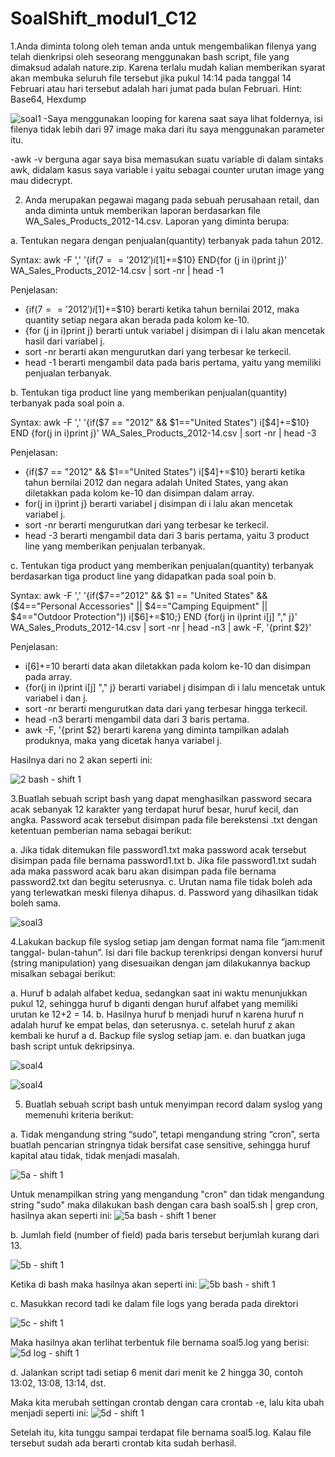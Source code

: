 # SoalShift_modul1_C12
1.Anda diminta tolong oleh teman anda untuk mengembalikan filenya yang telah
dienkripsi oleh seseorang menggunakan bash script, file yang dimaksud adalah
nature.zip. Karena terlalu mudah kalian memberikan syarat akan membuka seluruh
file tersebut jika pukul 14:14 pada tanggal 14 Februari atau hari tersebut adalah hari
jumat pada bulan Februari.
Hint: Base64, Hexdump

![soal1](https://user-images.githubusercontent.com/34019306/53231992-b92d0e00-36bc-11e9-8d8a-9811b613a913.png)
-Saya menggunakan looping for karena saat saya lihat foldernya, isi filenya tidak lebih dari 97 image maka dari itu saya menggunakan parameter itu.

-awk -v berguna agar saya bisa memasukan suatu variable di dalam sintaks awk, didalam kasus saya variable i yaitu sebagai counter urutan image yang mau didecrypt.

2. Anda merupakan pegawai magang pada sebuah perusahaan retail, dan anda diminta
untuk memberikan laporan berdasarkan file WA_Sales_Products_2012-14.csv.
Laporan yang diminta berupa:

a. Tentukan negara dengan penjualan(quantity) terbanyak pada tahun
2012.

Syntax:
awk -F ',' '{if($7=='2012') i[$1]+=$10} END{for (j in i)print j}' WA_Sales_Products_2012-14.csv | sort -nr | head -1 

Penjelasan:
- {if($7=='2012') i[$1]+=$10} berarti ketika tahun bernilai 2012, maka quantity setiap negara akan berada pada kolom ke-10.
- {for (j in i)print j} berarti untuk variabel j disimpan di i lalu akan mencetak hasil dari variabel j.
- sort -nr berarti akan mengurutkan dari yang terbesar ke terkecil.
- head -1 berarti mengambil data pada baris pertama, yaitu yang memiliki penjualan terbanyak.

b. Tentukan tiga product line yang memberikan penjualan(quantity)
terbanyak pada soal poin a.

Syntax:
awk -F ',' '{if($7 == "2012" && $1=="United States") i[$4]+=$10} END {for(j in i)print j}' WA_Sales_Products_2012-14.csv      | sort -nr | head -3

Penjelasan:
- {if($7 == "2012" && $1=="United States") i[$4]+=$10} berarti ketika tahun bernilai 2012 dan negara adalah United States, yang akan diletakkan pada kolom ke-10 dan disimpan dalam array.
- for(j in i)print j} berarti variabel j disimpan di i lalu akan mencetak variabel j.
- sort -nr berarti mengurutkan dari yang terbesar ke terkecil.
- head -3 berarti mengambil data dari 3 baris pertama, yaitu 3 product line yang memberikan penjualan terbanyak.

c. Tentukan tiga product yang memberikan penjualan(quantity)
terbanyak berdasarkan tiga product line yang didapatkan pada soal
poin b.

Syntax:
awk -F ',' '{if($7=="2012" && $1 == "United States" && ($4=="Personal Accessories" || $4=="Camping Equipment" || $4=="Outdoor Protection")) i[$6]+=$10;} END {for(j in i)print i[j] ","  j}' WA_Sales_Produts_2012-14.csv | sort -nr | head -n3 | awk -F, '{print $2}'

Penjelasan:
- i[$6]+=$10 berarti data akan diletakkan pada kolom ke-10 dan disimpan pada array. 
- {for(j in i)print i[j] ","  j} berarti variabel j disimpan di i lalu mencetak untuk variabel i dan j.
- sort -nr berarti mengurutkan data dari yang terbesar hingga terkecil.
- head -n3 berarti mengambil data dari 3 baris pertama.
- awk -F, '{print $2} berarti karena yang diminta tampilkan adalah produknya, maka yang dicetak hanya variabel j.

Hasilnya dari no 2 akan seperti ini:

![2 bash - shift 1](https://user-images.githubusercontent.com/47876805/53234226-a1a45400-36c1-11e9-825c-36d2f11c5984.png)

3.Buatlah sebuah script bash yang dapat menghasilkan password secara acak
sebanyak 12 karakter yang terdapat huruf besar, huruf kecil, dan angka. Password
acak tersebut disimpan pada file berekstensi .txt dengan ketentuan pemberian nama
sebagai berikut:

a. Jika tidak ditemukan file password1.txt maka password acak tersebut
disimpan pada file bernama password1.txt
b. Jika file password1.txt sudah ada maka password acak baru akan
disimpan pada file bernama password2.txt dan begitu seterusnya.
c. Urutan nama file tidak boleh ada yang terlewatkan meski filenya
dihapus.
d. Password yang dihasilkan tidak boleh sama.

![soal3](https://user-images.githubusercontent.com/34019306/53232200-2ccf1b00-36bd-11e9-9708-1634cf2865a3.png)

4.Lakukan backup file syslog setiap jam dengan format nama file “jam:menit tanggal-
bulan-tahun”. Isi dari file backup terenkripsi dengan konversi huruf (string
manipulation) yang disesuaikan dengan jam dilakukannya backup misalkan sebagai
berikut:

a. Huruf b adalah alfabet kedua, sedangkan saat ini waktu menunjukkan
pukul 12, sehingga huruf b diganti dengan huruf alfabet yang memiliki
urutan ke 12+2 = 14.
b. Hasilnya huruf b menjadi huruf n karena huruf n adalah huruf ke
empat belas, dan seterusnya.
c. setelah huruf z akan kembali ke huruf a
d. Backup file syslog setiap jam.
e. dan buatkan juga bash script untuk dekripsinya.

![soal4](https://user-images.githubusercontent.com/34019306/53232391-98b18380-36bd-11e9-83f4-d5a733ee1a3b.png)

![soal4](https://user-images.githubusercontent.com/34019306/53232530-db735b80-36bd-11e9-985a-5a6700d21521.png)



5. Buatlah sebuah script bash untuk menyimpan record dalam syslog yang memenuhi
kriteria berikut:

a. Tidak mengandung string “sudo”, tetapi mengandung string “cron”,
serta buatlah pencarian stringnya tidak bersifat case sensitive,
sehingga huruf kapital atau tidak, tidak menjadi masalah.

![5a - shift 1](https://user-images.githubusercontent.com/47876805/53219667-7571de80-3693-11e9-852f-599b239beb2d.png) 

Untuk menampilkan string yang mengandung "cron" dan tidak mengandung string "sudo" maka dilakukan bash dengan cara 
bash soal5.sh | grep cron, hasilnya akan seperti ini:
![5a bash - shift 1 bener](https://user-images.githubusercontent.com/47876805/53220337-94be3b00-3696-11e9-8c00-ea067012ebd6.png) 

b. Jumlah field (number of field) pada baris tersebut berjumlah kurang
dari 13.

![5b - shift 1](https://user-images.githubusercontent.com/47876805/53219669-760a7500-3693-11e9-94bd-353ac84723af.png) 

Ketika di bash maka hasilnya akan seperti ini:
![5b bash - shift 1](https://user-images.githubusercontent.com/47876805/53219668-760a7500-3693-11e9-9713-79b7a6531c87.png) 

c. Masukkan record tadi ke dalam file logs yang berada pada direktori

![5c - shift 1](https://user-images.githubusercontent.com/47876805/53220338-9556d180-3696-11e9-920b-ba48a94b350c.png)

Maka hasilnya akan terlihat terbentuk file bernama soal5.log yang berisi:
![5d log - shift 1](https://user-images.githubusercontent.com/47876805/53220093-51170180-3695-11e9-98b5-fd9faf935059.png)

d. Jalankan script tadi setiap 6 menit dari menit ke 2 hingga 30, contoh
13:02, 13:08, 13:14, dst.

Maka kita merubah settingan crontab dengan cara crontab -e, lalu kita ubah menjadi seperti ini:
![5d - shift 1](https://user-images.githubusercontent.com/47876805/53219673-76a30b80-3693-11e9-9a99-4403c384e01d.png)

Setelah itu, kita tunggu sampai terdapat file bernama soal5.log. Kalau file tersebut sudah ada berarti crontab kita sudah berhasil.
